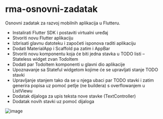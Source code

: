 # rma-osnovni-zadatak
Osnovni zadatak za razvoj mobilnih aplikacija u Flutteru.

- Instalirati Flutter SDK i postaviti virtualni uređaj
- Stvoriti novu Flutter aplikaciju
- Izbrisati glavnu datoteku i započeti isponova raditi aplikaciju
- Dodati MaterialApp i Scaffold pa zatim i AppBar
- Stvoriti novu komponentu koja će biti jedna stavka u TODO listi – Stateless widget zvan TodoItem
- Dodati par TodoItem komponenti u glavni dio aplikacije
- Upoznavanje sa Stateful widgetom kojime će se upravljati stanje TODO stavki
- Upravljanje stanjem tako da se u njega ubaci par TODO stavki i zatim generira popisa uz pomoć petlje (ne buildera) s overflowanjem u ListViewu
- Dodatak dijaloga za upis teksta nove stavke (TextController)
- Dodatak novih stavki uz pomoć dijaloga

![image](https://user-images.githubusercontent.com/36193643/152852760-5461efd3-a7c6-43bf-910a-468cf2ec9d1c.png)
